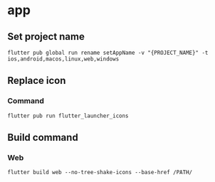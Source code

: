 # app

## Set project name

```flutter pub global run rename setAppName -v "{PROJECT_NAME}" -t ios,android,macos,linux,web,windows```

## Replace icon

### Command

```flutter pub run flutter_launcher_icons```

## Build command

### Web

```flutter build web --no-tree-shake-icons --base-href /PATH/```